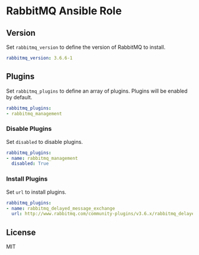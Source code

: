 # RabbitMQ Ansible Role

## Version

Set `rabbitmq_version` to define the version of RabbitMQ to install.

```yaml
rabbitmq_version: 3.6.6-1
```

## Plugins

Set `rabbitmq_plugins` to define an array of plugins. Plugins will be enabled by default.

```yaml
rabbitmq_plugins:
- rabbitmq_management
```

### Disable Plugins

Set `disabled` to disable plugins.

```yaml
rabbitmq_plugins:
- name: rabbitmq_management
  disabled: True
```

### Install Plugins

Set `url` to install plugins.

```yaml
rabbitmq_plugins:
- name: rabbitmq_delayed_message_exchange
  url: http://www.rabbitmq.com/community-plugins/v3.6.x/rabbitmq_delayed_message_exchange-0.0.1.ez
```

## License

MIT
